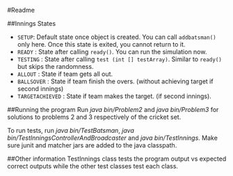 #Readme

##Innings States
- `SETUP`: Default state once object is created. You can call `addbatsman()` only here. Once this state is exited, you cannot return to it.
- `READY` : State after calling `ready()`. You can run the simulation now.
- `TESTING` : State after calling `test (int [] testArray)`. Similar to `ready()` but skips the randomness. 
- `ALLOUT` : State if team gets all out.
- `BALLSOVER` : State if team finish the overs. (without achieving target if second innings)
- `TARGETACHIEVED` : State if team makes the target. (if second innings).

##Running the program
Run *java bin/Problem2* and *java bin/Problem3* for solutions to problems 2 and 3 respectively of the cricket set.

To run tests, run *java bin/TestBatsman*, *java bin/TestInningsControllerAndBroadcaster* and *java bin/TestInnings*. Make sure junit and matcher jars are added to the java classpath.

##Other information
TestInnings class tests the program output vs expected correct outputs while the other test classes test each class.